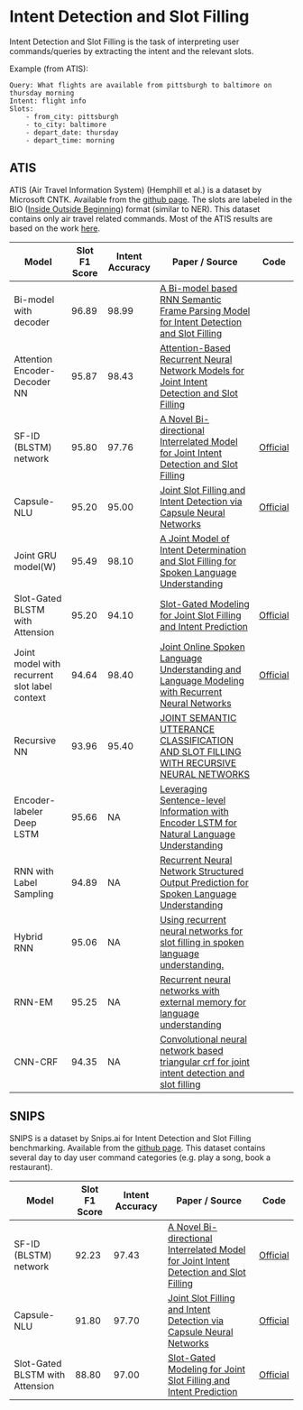 # Intent Detection and Slot Filling
Intent Detection and Slot Filling is the task of interpreting user commands/queries by extracting the intent and the relevant slots.

Example (from ATIS):
```
Query: What flights are available from pittsburgh to baltimore on thursday morning
Intent: flight info
Slots: 
    - from_city: pittsburgh
    - to_city: baltimore
    - depart_date: thursday
    - depart_time: morning
```

## ATIS
ATIS (Air Travel Information System) (Hemphill et al.) is a dataset by Microsoft CNTK. Available from the [github page](https://github.com/microsoft/CNTK/tree/master/Examples/LanguageUnderstanding/ATIS). The slots are labeled in the BIO ([Inside Outside Beginning](https://en.wikipedia.org/wiki/Inside%E2%80%93outside%E2%80%93beginning_(tagging))) format (similar to NER). This dataset contains only air travel related commands. Most of the ATIS results are based on the work [here](https://github.com/zhenwenzhang/Slot_Filling).

| Model | Slot F1 Score | Intent Accuracy | Paper / Source | Code |
| ------ | ------ | ------ | ------ | ------ |
| Bi-model with decoder | 96.89 | 98.99  | [A Bi-model based RNN Semantic Frame Parsing Model for Intent Detection and Slot Filling](https://arxiv.org/abs/1812.10235) |
| Attention Encoder-Decoder NN | 95.87 | 98.43 | [Attention-Based Recurrent Neural Network Models for Joint Intent Detection and Slot Filling](https://arxiv.org/abs/1609.01454)|
| SF-ID (BLSTM) network | 95.80 | 97.76 | [A Novel Bi-directional Interrelated Model for Joint Intent Detection and Slot Filling](https://arxiv.org/abs/1907.00390) | [Official](https://github.com/ZephyrChenzf/SF-ID-Network-For-NLU) |
| Capsule-NLU | 95.20 | 95.00 | [Joint Slot Filling and Intent Detection via Capsule Neural Networks](https://arxiv.org/abs/1812.09471) | [Official](https://github.com/czhang99/Capsule-NLU) |
| Joint GRU model(W) | 95.49 | 98.10  |[A Joint Model of Intent Determination and Slot Filling for Spoken Language Understanding](https://www.ijcai.org/Proceedings/16/Papers/425.pdf)|
| Slot-Gated BLSTM with Attension | 95.20 | 94.10 | [Slot-Gated Modeling for Joint Slot Filling and Intent Prediction](https://www.csie.ntu.edu.tw/~yvchen/doc/NAACL18_SlotGated.pdf)| [Official](https://github.com/MiuLab/SlotGated-SLU) |
| Joint model with recurrent slot label context  | 94.64 |  98.40 | [Joint Online Spoken Language Understanding and Language Modeling with Recurrent Neural Networks](https://arxiv.org/pdf/1609.01462.pdf) | [Official](https://github.com/HadoopIt/joint-slu-lm) |
| Recursive NN  | 93.96 | 95.40 | [JOINT SEMANTIC UTTERANCE CLASSIFICATION AND SLOT FILLING WITH RECURSIVE NEURAL NETWORKS](https://www.microsoft.com/en-us/research/wp-content/uploads/2014/12/RecNNSLU.pdf) | |
| Encoder-labeler Deep LSTM | 95.66 | NA  | [Leveraging Sentence-level Information with Encoder LSTM for Natural Language Understanding](https://arxiv.org/abs/1601.01530) |
| RNN with Label Sampling  | 94.89 | NA | [Recurrent Neural Network Structured Output Prediction for Spoken Language Understanding](http://speech.sv.cmu.edu/publications/liu-nipsslu-2015.pdf) | |
| Hybrid RNN | 95.06 | NA | [Using recurrent neural networks for slot filling in spoken language understanding.](http://www.iro.umontreal.ca/~lisa/pointeurs/taslp_RNNSLU_final_doubleColumn.pdf) | |
| RNN-EM | 95.25 |  NA  | [Recurrent neural networks with external memory for language understanding](https://arxiv.org/abs/1506.00195) |
| CNN-CRF | 94.35 | NA  | [Convolutional neural network based triangular crf for joint intent detection and slot filling](https://www.microsoft.com/en-us/research/wp-content/uploads/2013/12/IEEE-ASRU-2013.pdf) | |


## SNIPS
SNIPS is a dataset by Snips.ai for Intent Detection and Slot Filling benchmarking. Available from the [github page](https://github.com/snipsco/nlu-benchmark). This dataset contains several day to day user command categories (e.g. play a song, book a restaurant).

| Model | Slot F1 Score | Intent Accuracy | Paper / Source | Code |
| ------ | ------ | ------ | ------ | ------ |
| SF-ID (BLSTM) network | 92.23 | 97.43 | [A Novel Bi-directional Interrelated Model for Joint Intent Detection and Slot Filling](https://arxiv.org/abs/1907.00390) | [Official](https://github.com/ZephyrChenzf/SF-ID-Network-For-NLU) |
| Capsule-NLU | 91.80 | 97.70 | [Joint Slot Filling and Intent Detection via Capsule Neural Networks](https://arxiv.org/abs/1812.09471) | [Official](https://github.com/czhang99/Capsule-NLU) |
| Slot-Gated BLSTM with Attension | 88.80 | 97.00 | [Slot-Gated Modeling for Joint Slot Filling and Intent Prediction](https://www.csie.ntu.edu.tw/~yvchen/doc/NAACL18_SlotGated.pdf)| [Official](https://github.com/MiuLab/SlotGated-SLU) |
